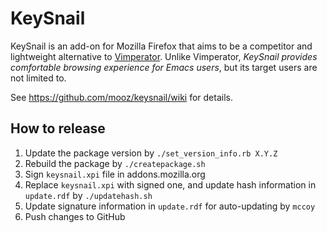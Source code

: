 KeySnail
========

KeySnail is an add-on for Mozilla Firefox that aims to be a competitor
and lightweight alternative to
[Vimperator](http://www.vimperator.org/vimperator). Unlike Vimperator,
*KeySnail provides comfortable browsing experience for Emacs users*,
but its target users are not limited to.

See https://github.com/mooz/keysnail/wiki for details.

How to release
--------------

1. Update the package version by `./set_version_info.rb X.Y.Z`
2. Rebuild the package by `./createpackage.sh`
3. Sign `keysnail.xpi` file in addons.mozilla.org
4. Replace `keysnail.xpi` with signed one, and update hash information in `update.rdf` by `./updatehash.sh`
5. Update signature information in `update.rdf` for auto-updating by `mccoy`
6. Push changes to GitHub

